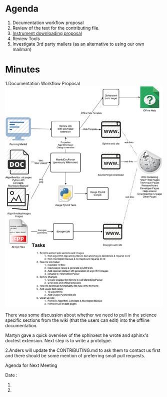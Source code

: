 Agenda
======
1. Documentation workflow proposal 
2. Review of the text for the contributing file.
3. [Instrument downloading proposal](http://github.com/mantidproject/documents/blob/master/Design/InstrumentFetching.md)
3. Review Tools
4. Investigate 3rd party mailers (as an alternative to using our own mailman)

Minutes
=======

1.Documentation Workflow Proposal 
![Documentation workflow proposal](../../../Design/Documentation/Documentation%20workflow%20option%201.png)

There was some discussion about whether we need to pull in the science specific sections from the wiki (that the users can edit) into the offline documentation.

Martyn gave a quick overview of the sphinxext he wrote and sphinx's doctest extension.  Next step is to write a prototype.
 
2.Anders will update the CONTRIBUTING.md to ask them to contact us first and there should be some mention of preferring small pull requests.  

Agenda for Next Meeting

Date : 

1.
2. 
